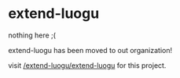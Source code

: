 # extend-luogu
nothing here ;(

extend-luogu has been moved to out organization!

visit [/extend-luogu/extend-luogu](https://github.com/extend-luogu/extend-luogu) for this project.
